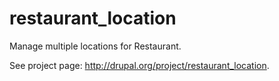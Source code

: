 restaurant_location
===================

Manage multiple locations for Restaurant.

See project page: http://drupal.org/project/restaurant_location.
